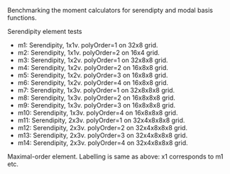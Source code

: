 Benchmarking the moment calculators for serendipty and modal basis
functions.

Serendipity element tests

- m1: Serendipity, 1x1v. polyOrder=1 on 32x8 grid.
- m2: Serendipity, 1x1v. polyOrder=2 on 16x4 grid.
- m3: Serendipity, 1x2v. polyOrder=1 on 32x8x8 grid.
- m4: Serendipity, 1x2v. polyOrder=2 on 16x8x8 grid.
- m5: Serendipity, 1x2v. polyOrder=3 on 16x8x8 grid.
- m6: Serendipity, 1x2v. polyOrder=4 on 16x8x8 grid.
- m7: Serendipity, 1x3v. polyOrder=1 on 32x8x8x8 grid.
- m8: Serendipity, 1x3v. polyOrder=2 on 16x8x8x8 grid.
- m9: Serendipity, 1x3v. polyOrder=3 on 16x8x8x8 grid.
- m10: Serendipity, 1x3v. polyOrder=4 on 16x8x8x8 grid.
- m11: Serendipity, 2x3v. polyOrder=1 on 32x4x8x8x8 grid.
- m12: Serendipity, 2x3v. polyOrder=2 on 32x4x8x8x8 grid.
- m13: Serendipity, 2x3v. polyOrder=3 on 32x4x8x8x8 grid.
- m14: Serendipity, 2x3v. polyOrder=4 on 32x4x8x8x8 grid.

Maximal-order element. Labelling is same as above: x1 corresponds to
m1 etc.